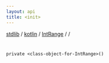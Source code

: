 ```yaml
---
layout: api
title: <init>
---
```

[stdlib](../../../index.html) / [kotlin](../../index.html) / [IntRange](../index.html) / [<class-object-for-IntRange>](index.html) / [<init>](_init_.html)

# <init>

```
private <class-object-for-IntRange>()
```
